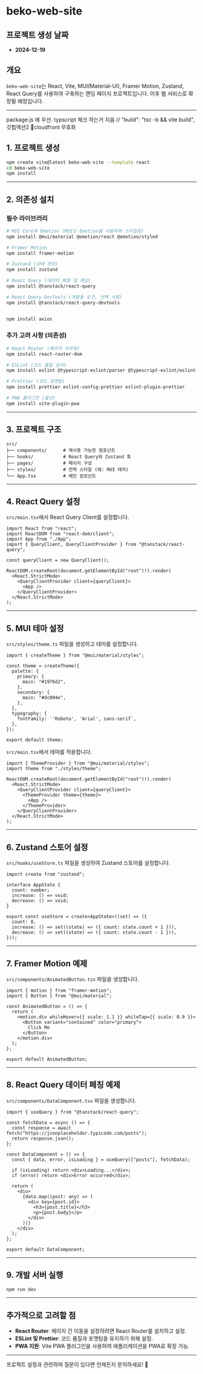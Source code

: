 # beko-web-site

## 프로젝트 생성 날짜

- **2024-12-19**

## 개요

`beko-web-site`는 React, Vite, MUI(Material-UI), Framer Motion, Zustand, React Query를 사용하여 구축하는 랜딩 페이지 프로젝트입니다. 이후 웹 서비스로 확장될 예정입니다.

---

package.js 에 우선. typscript 체크 하는거 지움
// "build": "tsc -b && vite build",
깃헙액션2
cloudfront 무효화

## 1. 프로젝트 생성

```bash
npm create vite@latest beko-web-site --template react
cd beko-web-site
npm install
```

---

## 2. 의존성 설치

### 필수 라이브러리

```bash
# MUI Core와 Emotion (MUI는 Emotion을 사용하여 스타일링)
npm install @mui/material @emotion/react @emotion/styled

# Framer Motion
npm install framer-motion

# Zustand (상태 관리)
npm install zustand

# React Query (데이터 페칭 및 캐싱)
npm install @tanstack/react-query

# React Query DevTools (개발용 도구, 선택 사항)
npm install @tanstack/react-query-devtools


npm install axios
```

### 추가 고려 사항 (의존성)

```bash
# React Router (페이지 라우팅)
npm install react-router-dom

# ESLint (코드 품질 검사)
npm install eslint @typescript-eslint/parser @typescript-eslint/eslint-plugin

# Prettier (코드 포맷팅)
npm install prettier eslint-config-prettier eslint-plugin-prettier

# PWA 플러그인 (옵션)
npm install vite-plugin-pwa
```

---

## 3. 프로젝트 구조

```
src/
├── components/      # 재사용 가능한 컴포넌트
├── hooks/           # React Query와 Zustand 훅
├── pages/           # 페이지 구성
├── styles/          # 전역 스타일 (예: MUI 테마)
└── App.tsx          # 메인 컴포넌트
```

---

## 4. React Query 설정

`src/main.tsx`에서 React Query Client를 설정합니다.

```tsx
import React from "react";
import ReactDOM from "react-dom/client";
import App from "./App";
import { QueryClient, QueryClientProvider } from "@tanstack/react-query";

const queryClient = new QueryClient();

ReactDOM.createRoot(document.getElementById("root")!).render(
  <React.StrictMode>
    <QueryClientProvider client={queryClient}>
      <App />
    </QueryClientProvider>
  </React.StrictMode>
);
```

---

## 5. MUI 테마 설정

`src/styles/theme.ts` 파일을 생성하고 테마를 설정합니다.

```tsx
import { createTheme } from "@mui/material/styles";

const theme = createTheme({
  palette: {
    primary: {
      main: "#1976d2",
    },
    secondary: {
      main: "#dc004e",
    },
  },
  typography: {
    fontFamily: `'Roboto', 'Arial', sans-serif`,
  },
});

export default theme;
```

`src/main.tsx`에서 테마를 적용합니다.

```tsx
import { ThemeProvider } from "@mui/material/styles";
import theme from "./styles/theme";

ReactDOM.createRoot(document.getElementById("root")!).render(
  <React.StrictMode>
    <QueryClientProvider client={queryClient}>
      <ThemeProvider theme={theme}>
        <App />
      </ThemeProvider>
    </QueryClientProvider>
  </React.StrictMode>
);
```

---

## 6. Zustand 스토어 설정

`src/hooks/useStore.ts` 파일을 생성하여 Zustand 스토어를 설정합니다.

```tsx
import create from "zustand";

interface AppState {
  count: number;
  increase: () => void;
  decrease: () => void;
}

export const useStore = create<AppState>((set) => ({
  count: 0,
  increase: () => set((state) => ({ count: state.count + 1 })),
  decrease: () => set((state) => ({ count: state.count - 1 })),
}));
```

---

## 7. Framer Motion 예제

`src/components/AnimatedButton.tsx` 파일을 생성합니다.

```tsx
import { motion } from "framer-motion";
import { Button } from "@mui/material";

const AnimatedButton = () => {
  return (
    <motion.div whileHover={{ scale: 1.1 }} whileTap={{ scale: 0.9 }}>
      <Button variant="contained" color="primary">
        Click Me
      </Button>
    </motion.div>
  );
};

export default AnimatedButton;
```

---

## 8. React Query 데이터 페칭 예제

`src/components/DataComponent.tsx` 파일을 생성합니다.

```tsx
import { useQuery } from "@tanstack/react-query";

const fetchData = async () => {
  const response = await fetch("https://jsonplaceholder.typicode.com/posts");
  return response.json();
};

const DataComponent = () => {
  const { data, error, isLoading } = useQuery(["posts"], fetchData);

  if (isLoading) return <div>Loading...</div>;
  if (error) return <div>Error occurred</div>;

  return (
    <div>
      {data.map((post: any) => (
        <div key={post.id}>
          <h3>{post.title}</h3>
          <p>{post.body}</p>
        </div>
      ))}
    </div>
  );
};

export default DataComponent;
```

---

## 9. 개발 서버 실행

```bash
npm run dev
```

---

## 추가적으로 고려할 점

- **React Router**: 페이지 간 이동을 설정하려면 React Router를 설치하고 설정.
- **ESLint 및 Prettier**: 코드 품질과 포맷팅을 유지하기 위해 설정.
- **PWA 지원**: Vite PWA 플러그인을 사용하여 애플리케이션을 PWA로 확장 가능.

---

프로젝트 설정과 관련하여 질문이 있다면 언제든지 문의하세요! 🚀

